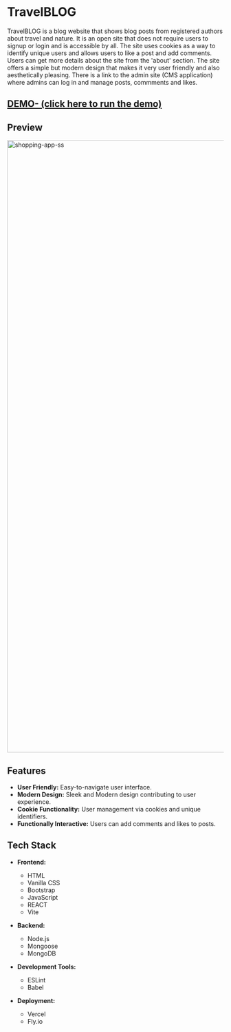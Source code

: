 # TravelBLOG 

TravelBLOG is a blog website that shows blog posts from registered authors about travel and nature. It is an open site that does not require users to signup or login and is accessible by all. The site uses cookies as a way to identify unique users and allows users to like a post and add comments. Users can get more details about the site from the 'about' section. The site offers a simple but modern design that makes it very user friendly and also aesthetically pleasing. There is a link to the admin site (CMS application) where admins can log in and manage posts, commments and likes. 

## [DEMO- (click here to run the demo)](https://blog-website-app-red.vercel.app)

## Preview

<img width="1422" alt="shopping-app-ss" src="">

## Features

- **User Friendly:** Easy-to-navigate user interface.
- **Modern Design:** Sleek and Modern design contributing to user experience.
- **Cookie Functionality:** User management via cookies and unique identifiers.
- **Functionally Interactive:** Users can add comments and likes to posts.

## Tech Stack

- **Frontend:**
  - HTML
  - Vanilla CSS
  - Bootstrap
  - JavaScript
  - REACT
  - Vite

- **Backend:**
  - Node.js
  - Mongoose
  - MongoDB

- **Development Tools:**
  - ESLint
  - Babel

- **Deployment:**
  - Vercel
  - Fly.io
